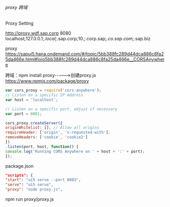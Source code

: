 ###### proxy 跨域

Proxy Setting

http://proxy.wdf.sap.corp  8080
localhost;127.0.0.1;*.local;*.sap.corp;10.*;*.corp.sap;*.co.sap.com;*.sap.biz

proxy
https://sapui5.hana.ondemand.com/#/topic/5bb388fc289d44dca886c8fa25da466e.html#loio5bb388fc289d44dca886c8fa25da466e__CORSAnywhere

跨域：npm install proxy----->创建proxy.js
https://www.npmjs.com/package/proxy

```js
var cors_proxy = require('cors-anywhere');
// Listen on a specific IP Address
var host = 'localhost';

// Listen on a specific port, adjust if necessary
var port = 8081;

cors_proxy.createServer({
originWhitelist: [], // Allow all origins
requireHeader: ['origin', 'x-requested-with'],
removeHeaders: ['cookie', 'cookie2']
})
.listen(port, host, function() {
console.log('Running CORS Anywhere on ' + host + ':' + port);
});
```

package.json
```json
"scripts": {
"start": "ui5 serve --port 8083",
"serve": "ui5 serve",
"proxy": "node proxy.js",
```

npm run proxy/proxy.js